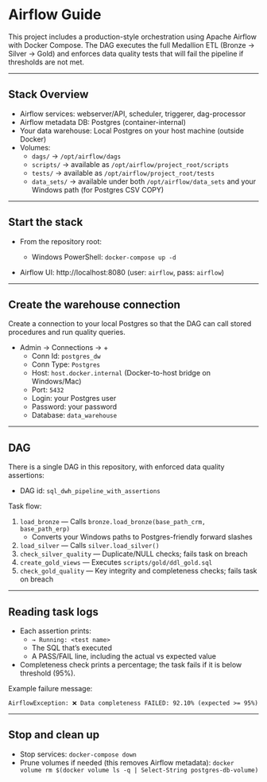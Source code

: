 # Airflow Guide

This project includes a production-style orchestration using Apache Airflow with Docker Compose. The DAG executes the full Medallion ETL (Bronze → Silver → Gold) and enforces data quality tests that will fail the pipeline if thresholds are not met.

---

## Stack Overview

- Airflow services: webserver/API, scheduler, triggerer, dag-processor
- Airflow metadata DB: Postgres (container-internal)
- Your data warehouse: Local Postgres on your host machine (outside Docker)
- Volumes:
  - `dags/` → `/opt/airflow/dags`
  - `scripts/` → available as `/opt/airflow/project_root/scripts`
  - `tests/` → available as `/opt/airflow/project_root/tests`
  - `data_sets/` → available under both `/opt/airflow/data_sets` and your Windows path (for Postgres CSV COPY)

---

## Start the stack

- From the repository root:

  - Windows PowerShell: `docker-compose up -d`

- Airflow UI: http://localhost:8080 (user: `airflow`, pass: `airflow`)

---

## Create the warehouse connection

Create a connection to your local Postgres so that the DAG can call stored procedures and run quality queries.

- Admin → Connections → +
  - Conn Id: `postgres_dw`
  - Conn Type: `Postgres`
  - Host: `host.docker.internal` (Docker-to-host bridge on Windows/Mac)
  - Port: `5432`
  - Login: your Postgres user 
  - Password: your password
  - Database: `data_warehouse`

---

## DAG

There is a single DAG in this repository, with enforced data quality assertions:

- DAG id: `sql_dwh_pipeline_with_assertions`

Task flow:

1) `load_bronze` — Calls `bronze.load_bronze(base_path_crm, base_path_erp)`
   - Converts your Windows paths to Postgres-friendly forward slashes
2) `load_silver` — Calls `silver.load_silver()`
3) `check_silver_quality` — Duplicate/NULL checks; fails task on breach
4) `create_gold_views` — Executes `scripts/gold/ddl_gold.sql`
5) `check_gold_quality` — Key integrity and completeness checks; fails task on breach

---

## Reading task logs

- Each assertion prints:
  - `→ Running: <test name>`
  - The SQL that’s executed
  - A PASS/FAIL line, including the actual vs expected value
- Completeness check prints a percentage; the task fails if it is below threshold (95%).

Example failure message:

```
AirflowException: ❌ Data completeness FAILED: 92.10% (expected >= 95%)
```

---


## Stop and clean up

- Stop services: `docker-compose down`
- Prune volumes if needed (this removes Airflow metadata): `docker volume rm $(docker volume ls -q | Select-String postgres-db-volume)`

